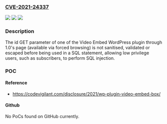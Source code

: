 ### [CVE-2021-24337](https://cve.mitre.org/cgi-bin/cvename.cgi?name=CVE-2021-24337)
![](https://img.shields.io/static/v1?label=Product&message=Video%20Embed&color=blue)
![](https://img.shields.io/static/v1?label=Version&message=1.0%3C%3D%201.0%20&color=brighgreen)
![](https://img.shields.io/static/v1?label=Vulnerability&message=CWE-89%20SQL%20Injection&color=brighgreen)

### Description

The id GET parameter of one of the Video Embed WordPress plugin through 1.0's page (available via forced browsing) is not sanitised, validated or escaped before being used in a SQL statement, allowing low privilege users, such as subscribers, to perform SQL injection.

### POC

#### Reference
- https://codevigilant.com/disclosure/2021/wp-plugin-video-embed-box/

#### Github
No PoCs found on GitHub currently.

